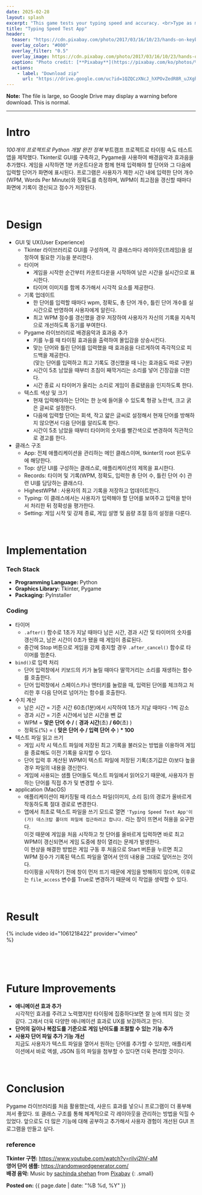 ```yaml
---
date: 2025-02-28
layout: splash
excerpt: "This game tests your typing speed and accuracy. <br>Type as many words as you can in 1 minute, and challenge yourself to beat your highest score."
title: "Typing Speed Test App"
header:
  teaser: "https://cdn.pixabay.com/photo/2017/03/16/10/23/hands-on-keyboard-2148723_1280.jpg"
  overlay_color: "#000"
  overlay_filter: "0.5"
  overlay_image: https://cdn.pixabay.com/photo/2017/03/16/10/23/hands-on-keyboard-2148723_1280.jpg
  caption: "Photo credit: [**Pixabay**](https://pixabay.com/ko/photos/%ED%82%A4%EB%B3%B4%EB%93%9C%EC%97%90-%EC%86%90-%EA%B1%B4%EB%B0%98-%EC%BB%B4%ED%93%A8%ED%8C%85-2148723/)"
  actions:
    - label: "Download zip"
      url: "https://drive.google.com/uc?id=1QZQCzXNcJ_hXPOvZedR8R_uJXghEi-bQ&export=download"
---
```

**Note:** The file is large, so Google Drive may display a warning before download. This is normal.

---

# Intro

*100개의 프로젝트로 Python 개발 완전 정복* 부트캠프 프로젝트로 타이핑 속도 테스트 앱을 제작했다. Tkinter로 GUI를 구축하고, Pygame을 사용하여 배경음악과 효과음을 추가했다. 게임을 시작하면 1분 카운트다운과 함께 현재 입력해야 할 단어와 그 다음에 입력할 단어가 화면에 표시된다. 프로그램은 사용자가 제한 시간 내에 입력한 단어 개수(WPM, Words Per Minute)와 정확도를 측정하며, WPM이 최고점을 갱신할 때마다 화면에 기록이 갱신되고 점수가 저장된다.
<br><br><br>

# Design

- GUI 및 UX(User Experience)
   - Tkinter 라이브러리로 GUI를 구성하며, 각 클래스마다 레이아웃(프레임)을 설정하여 필요한 기능을 분리한다.
   - 타이머
      - 게임을 시작한 순간부터 카운트다운을 시작하여 남은 시간을 실시간으로 표시한다.
      - 타이머 이미지를 함께 추가해서 시각적 요소를 제공한다.
   - 기록 업데이트
      - 한 단어를 입력할 때마다 wpm, 정확도, 총 단어 개수, 틀린 단어 개수를 실시간으로 반영하여 사용자에게 알린다.
      - 최고 WPM 점수를 갱신했을 경우 저장하여 사용자가 자신의 기록을 지속적으로 개선하도록 동기를 부여한다.
   - Pygame 라이브러리로 배경음악과 효과음 추가
      - 키를 누를 때 타이핑 효과음을 출력하여 몰입감을 상승시킨다.
      - 맞는 단어와 틀린 단어를 입력했을 때 효과음을 다르게하여 즉각적으로 피드백을 제공한다.    
      (맞는 단어를 입력하고 최고 기록도 갱신했을 때 나는 효과음도 따로 구분)
      - 시간이 5초 남았을 때부터 초침이 째깍거리는 소리를 넣어 긴장감을 더한다.
      - 시간 종료 시 타이머가 울리는 소리로 게임이 종료됐음을 인지하도록 한다.
   - 텍스트 색상 및 크기
      - 현재 입력해야하는 단어는 한 눈에 들어올 수 있도록 형광 노란색, 크고 굵은 글씨로 설정한다.
      - 다음에 입력할 단어는 회색, 작고 얇은 글씨로 설정해서 현재 단어를 방해하지 않으면서 다음 단어를 알리도록 한다.
      - 시간이 5초 남았을 때부터 타이머의 숫자를 빨간색으로 변경하여 직관적으로 경고를 한다.
- 클래스 구조
   - App: 전체 애플리케이션을 관리하는 메인 클래스이며, tkinter의 root 윈도우에 해당한다.
   - Top: 상단 UI를 구성하는 클래스로, 애플리케이션의 제목을 표시한다.
   - Records: 타이머 및 기록(WPM, 정확도, 입력한 총 단어 수, 틀린 단어 수) 관련 UI를 담당하는 클래스다.
   - HighestWPM : 사용자의 최고 기록을 저장하고 업데이트한다.
   - Typing: 이 클래스에서는 사용자가 입력해야 할 단어를 보여주고 입력을 받아서 처리한 뒤 정확성을 평가한다.
   - Setting: 게임 시작 및 강제 종료, 게임 설명 및 음량 조절 등의 설정을 다룬다.
<br><br><br>

# Implementation

### Tech Stack

- **Programming Language:** Python
- **Graphics Library:** Tkinter, Pygame
- **Packaging:** PyInstaller

### Coding

- 타이머
   - `.after()` 함수로 1초가 지날 때마다 남은 시간, 경과 시간 및 타이머의 숫자를 갱신하고, 남은 시간이 0초가 됐을 때 게임이 종료된다.
   - 중간에 Stop 버튼으로 게임을 강제 중지할 경우 `.after_cancel()` 함수로 타이머를 멈춘다.
- `bind()`로 입력 처리
   - 단어 입력창에서 키보드의 키가 눌릴 때마다 딸깍거리는 소리를 재생하는 함수를 호출한다.
   - 단어 입력창에서 스페이스키나 엔터키를 눌렀을 때, 입력된 단어를 체크하고 처리한 후 다음 단어로 넘어가는 함수를 호출한다.
- 수치 계산
   - 남은 시간 = 기준 시간 60초(1분)에서 시작하여 1초가 지날 때마다 -1씩 감소
   - 경과 시간 = 기준 시간에서 남은 시간을 뺀 값 
   - WPM = **맞은 단어 수 /** ( **경과 시간**(초) **/ 60**(초) )
   - 정확도(%) = ( **맞은 단어 수 / 입력 단어 수** ) **\* 100**
- 텍스트 파일 읽고 쓰기
   - 게임 시작 시 텍스트 파일에 저장된 최고 기록을 불러오는 방법을 이용하여 게임을 종료해도 이전 기록을 유지할 수 있다.
   - 단어 입력 후 계산된 WPM이 텍스트 파일에 저장된 기록(초기값은 0)보다 높을 경우 파일의 내용을 갱신한다.
   - 게임에 사용되는 샘플 단어들도 텍스트 파일에서 읽어오기 때문에, 사용자가 원하는 단어를 직접 추가 및 변경할 수 있다.
- application (MacOS)
   - 애플리케이션이 패키징될 때 리소스 파일(이미지, 소리 등)의 경로가 올바르게 작동하도록 절대 경로로 변경한다.
   - 앱에서 최초로 텍스트 파일을 쓰기 모드로 열면 `'Typing Speed Test App'이(가) 데스크탑 폴더의 파일에 접근하려고 합니다.` 라는 창이 뜨면서 허용을 요구한다.   
   이것 때문에 게임을 처음 시작하고 첫 단어를 올바르게 입력하면 바로 최고 WPM이 갱신되면서 게임 도중에 창이 열리는 문제가 발생한다.    
   이 현상을 해결한 방법은 게임 구동 후 처음으로 Start 버튼을 누르면 최고 WPM 점수가 기록된 텍스트 파일을 열어서 안의 내용을 그대로 덮어쓰는 것이다.  
   타이핑을 시작하기 전에 창이 먼저 뜨기 때문에 게임을 방해하지 않으며, 이후로는 `file_access` 변수를 True로 변경하기 때문에 이 작업을 생략할 수 있다.
<br><br><br>

# Result

<div style="width: 70%;">{% include video id="1061218422" provider="vimeo" %}</div>

<br><br><br>

# Future Improvements

- **애니메이션 효과 추가**    
시각적인 효과를 주려고 노력했지만 타이핑에 집중하다보면 잘 눈에 띄지 않는 것 같다. 그래서 더욱 다양한 애니메이션 효과로 UX를 보강하려고 한다.
- **단어의 길이나 복잡도를 기준으로 게임 난이도를 조절할 수 있는 기능 추가**
- **사용자 단어 파일 추가 기능 개선**   
지금도 사용자가 텍스트 파일을 열어서 원하는 단어를 추가할 수 있지만, 애플리케이션에서 바로 엑셀, JSON 등의 파일을 첨부할 수 있다면 더욱 편리할 것이다.
<br><br><br>

# Conclusion

Pygame 라이브러리를 처음 활용했는데, 사운드 효과를 넣으니 프로그램이 더 풍부해져서 좋았다. 또 클래스 구조를 통해 체계적으로 각 레이아웃을 관리하는 방법을 익힐 수 있었다. 앞으로도 더 많은 기능에 대해 공부하고 추가해서 사용자 경험이 개선된 GUI 프로그램을 만들고 싶다.
<br>

### reference

**Tkinter 구현:** <https://www.youtube.com/watch?v=rilvj2hV-aM>    
**영어 단어 샘플:** <https://randomwordgenerator.com/>    
**배경 음악:** Music by <a href="https://pixabay.com/ko/users/sachinda4684-47311951/?utm_source=link-attribution&utm_medium=referral&utm_campaign=music&utm_content=289143">sachinda shehan</a> from <a href="https://pixabay.com//?utm_source=link-attribution&utm_medium=referral&utm_campaign=music&utm_content=289143">Pixabay</a>
{: .small}

<b>Posted on:</b> {{ page.date | date: "%B %d, %Y" }}